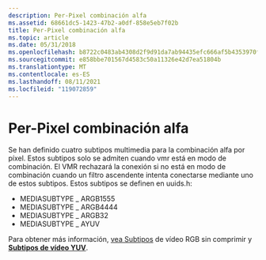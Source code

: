 ```yaml
---
description: Per-Pixel combinación alfa
ms.assetid: 68661dc5-1423-47b2-a0df-858e5eb7f02b
title: Per-Pixel combinación alfa
ms.topic: article
ms.date: 05/31/2018
ms.openlocfilehash: b8722c0483ab4308d2f9d91da7ab94435efc666af5b4353970ff0af54af70532
ms.sourcegitcommit: e858bbe701567d4583c50a11326e42d7ea51804b
ms.translationtype: MT
ms.contentlocale: es-ES
ms.lasthandoff: 08/11/2021
ms.locfileid: "119072859"
---
```

# <a name="per-pixel-alpha-blending"></a>Per-Pixel combinación alfa

Se han definido cuatro subtipos multimedia para la combinación alfa por píxel. Estos subtipos solo se admiten cuando vmr está en modo de combinación. El VMR rechazará la conexión si no está en modo de combinación cuando un filtro ascendente intenta conectarse mediante uno de estos subtipos. Estos subtipos se definen en uuids.h:

-   MEDIASUBTYPE \_ ARGB1555
-   MEDIASUBTYPE \_ ARGB4444
-   MEDIASUBTYPE \_ ARGB32
-   MEDIASUBTYPE \_ AYUV

Para obtener más información, [vea Subtipos](uncompressed-rgb-video-subtypes.md) de vídeo RGB sin comprimir y [**Subtipos de vídeo YUV**](yuv-video-subtypes.md).

 

 



